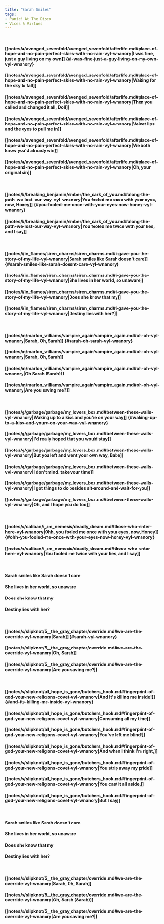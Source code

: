 ```yaml
---
title: "Sarah Smiles"
tags:
- Panic! At The Disco
- Vices & Virtues
---
```

&nbsp;
#### [[notes/a/avenged_sevenfold/avenged_sevenfold/afterlife.md#place-of-hope-and-no-pain-perfect-skies-with-no-rain-vyl-wnanory|I was fine, just a guy living on my own]] {#i-was-fine-just-a-guy-living-on-my-own-vyl-wnanory}
#### [[notes/a/avenged_sevenfold/avenged_sevenfold/afterlife.md#place-of-hope-and-no-pain-perfect-skies-with-no-rain-vyl-wnanory|Waiting for the sky to fall]]
#### [[notes/a/avenged_sevenfold/avenged_sevenfold/afterlife.md#place-of-hope-and-no-pain-perfect-skies-with-no-rain-vyl-wnanory|Then you called and changed it all, Doll]]
#### [[notes/a/avenged_sevenfold/avenged_sevenfold/afterlife.md#place-of-hope-and-no-pain-perfect-skies-with-no-rain-vyl-wnanory|Velvet lips and the eyes to pull me in]]
#### [[notes/a/avenged_sevenfold/avenged_sevenfold/afterlife.md#place-of-hope-and-no-pain-perfect-skies-with-no-rain-vyl-wnanory|We both know you'd already win]]
#### [[notes/a/avenged_sevenfold/avenged_sevenfold/afterlife.md#place-of-hope-and-no-pain-perfect-skies-with-no-rain-vyl-wnanory|Oh, your original sin]]
&nbsp;
#### [[notes/b/breaking_benjamin/ember/the_dark_of_you.md#along-the-path-we-lost-our-way-vyl-wnanory|You fooled me once with your eyes, now, Honey]] {#you-fooled-me-once-with-your-eyes-now-honey-vyl-wnanory}
#### [[notes/b/breaking_benjamin/ember/the_dark_of_you.md#along-the-path-we-lost-our-way-vyl-wnanory|You fooled me twice with your lies, and I say]]
&nbsp;
#### [[notes/i/in_flames/siren_charms/siren_charms.md#i-gave-you-the-story-of-my-life-vyl-wnanory|Sarah smiles like Sarah doesn't care]] {#sarah-smiles-like-sarah-doesnt-care-vyl-wnanory}
#### [[notes/i/in_flames/siren_charms/siren_charms.md#i-gave-you-the-story-of-my-life-vyl-wnanory|She lives in her world, so unaware]]
#### [[notes/i/in_flames/siren_charms/siren_charms.md#i-gave-you-the-story-of-my-life-vyl-wnanory|Does she know that my]]
#### [[notes/i/in_flames/siren_charms/siren_charms.md#i-gave-you-the-story-of-my-life-vyl-wnanory|Destiny lies with her?]]
&nbsp;
#### [[notes/m/marlon_williams/vampire_again/vampire_again.md#oh-oh-vyl-wnanory|Sarah, Oh, Sarah]] {#sarah-oh-sarah-vyl-wnanory}
#### [[notes/m/marlon_williams/vampire_again/vampire_again.md#oh-oh-vyl-wnanory|Sarah, Oh, Sarah]]
#### [[notes/m/marlon_williams/vampire_again/vampire_again.md#oh-oh-vyl-wnanory|Oh Sarah (Sarah)]]
#### [[notes/m/marlon_williams/vampire_again/vampire_again.md#oh-oh-vyl-wnanory|Are you saving me?]]
&nbsp;
#### [[notes/g/garbage/garbage/my_lovers_box.md#between-these-walls-vyl-wnanory|Waking up to a kiss and you're on your way]] {#waking-up-to-a-kiss-and-youre-on-your-way-vyl-wnanory}
#### [[notes/g/garbage/garbage/my_lovers_box.md#between-these-walls-vyl-wnanory|I'd really hoped that you would stay]]
#### [[notes/g/garbage/garbage/my_lovers_box.md#between-these-walls-vyl-wnanory|But you left and went your own way, Babe]]
#### [[notes/g/garbage/garbage/my_lovers_box.md#between-these-walls-vyl-wnanory|I don't mind, take your time]]
#### [[notes/g/garbage/garbage/my_lovers_box.md#between-these-walls-vyl-wnanory|I got things to do besides sit-around-and-wait-for-you]]
#### [[notes/g/garbage/garbage/my_lovers_box.md#between-these-walls-vyl-wnanory|Oh, and I hope you do too]]
&nbsp;
#### [[notes/c/caliban/i_am_nemesis/deadly_dream.md#those-who-enter-here-vyl-wnanory|Ohh, you fooled me once with your eyes, now, Honey]] {#ohh-you-fooled-me-once-with-your-eyes-now-honey-vyl-wnanory}
#### [[notes/c/caliban/i_am_nemesis/deadly_dream.md#those-who-enter-here-vyl-wnanory|You fooled me twice with your lies, and I say]]
&nbsp;
#### Sarah smiles like Sarah doesn't care
#### She lives in her world, so unaware
#### Does she know that my
#### Destiny lies with her?
&nbsp;
#### [[notes/s/slipknot/5__the_gray_chapter/override.md#we-are-the-override-vyl-wnanory|Sarah]] {#sarah-vyl-wnanory}
#### [[notes/s/slipknot/5__the_gray_chapter/override.md#we-are-the-override-vyl-wnanory|Oh, Sarah]]
#### [[notes/s/slipknot/5__the_gray_chapter/override.md#we-are-the-override-vyl-wnanory|Are you saving me?]]
&nbsp;
#### [[notes/s/slipknot/all_hope_is_gone/butchers_hook.md#fingerprint-of-god-your-new-religions-covet-vyl-wnanory|And It's killing me inside!]] {#and-its-killing-me-inside-vyl-wnanory}
#### [[notes/s/slipknot/all_hope_is_gone/butchers_hook.md#fingerprint-of-god-your-new-religions-covet-vyl-wnanory|Consuming all my time]]
#### [[notes/s/slipknot/all_hope_is_gone/butchers_hook.md#fingerprint-of-god-your-new-religions-covet-vyl-wnanory|You've left me blind!]]
#### [[notes/s/slipknot/all_hope_is_gone/butchers_hook.md#fingerprint-of-god-your-new-religions-covet-vyl-wnanory|And when I think I'm right,]]
#### [[notes/s/slipknot/all_hope_is_gone/butchers_hook.md#fingerprint-of-god-your-new-religions-covet-vyl-wnanory|You strip away my pride]]
#### [[notes/s/slipknot/all_hope_is_gone/butchers_hook.md#fingerprint-of-god-your-new-religions-covet-vyl-wnanory|You cast it all aside,]]
#### [[notes/s/slipknot/all_hope_is_gone/butchers_hook.md#fingerprint-of-god-your-new-religions-covet-vyl-wnanory|But I say]]
&nbsp;
#### Sarah smiles like Sarah doesn't care
#### She lives in her world, so unaware
#### Does she know that my
#### Destiny lies with her?
&nbsp;
#### [[notes/s/slipknot/5__the_gray_chapter/override.md#we-are-the-override-vyl-wnanory|Sarah, Oh, Sarah]]
#### [[notes/s/slipknot/5__the_gray_chapter/override.md#we-are-the-override-vyl-wnanory|Oh, Sarah (Sarah)]]
#### [[notes/s/slipknot/5__the_gray_chapter/override.md#we-are-the-override-vyl-wnanory|Are you saving me?]]
